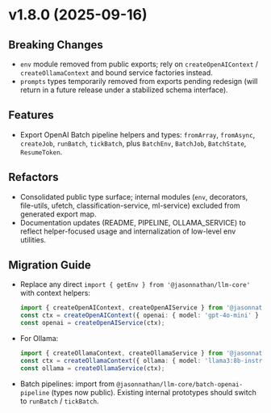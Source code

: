 # v1.8.0 (2025-09-16)

## Breaking Changes
- `env` module removed from public exports; rely on `createOpenAIContext` / `createOllamaContext` and bound service factories instead.
- `prompts` types temporarily removed from exports pending redesign (will return in a future release under a stabilized schema interface).

## Features
- Export OpenAI Batch pipeline helpers and types: `fromArray`, `fromAsync`, `createJob`, `runBatch`, `tickBatch`, plus `BatchEnv`, `BatchJob`, `BatchState`, `ResumeToken`.

## Refactors
- Consolidated public type surface; internal modules (`env`, decorators, file-utils, ufetch, classification-service, ml-service) excluded from generated export map.
- Documentation updates (README, PIPELINE, OLLAMA_SERVICE) to reflect helper-focused usage and internalization of low-level env utilities.

## Migration Guide
- Replace any direct `import { getEnv } from '@jasonnathan/llm-core'` with context helpers:
  ```ts
  import { createOpenAIContext, createOpenAIService } from '@jasonnathan/llm-core';
  const ctx = createOpenAIContext({ openai: { model: 'gpt-4o-mini' } });
  const openai = createOpenAIService(ctx);
  ```
- For Ollama:
  ```ts
  import { createOllamaContext, createOllamaService } from '@jasonnathan/llm-core';
  const ctx = createOllamaContext({ ollama: { model: 'llama3:8b-instruct-q8_0' } });
  const ollama = createOllamaService(ctx);
  ```
- Batch pipelines: import from `@jasonnathan/llm-core/batch-openai-pipeline` (types now public). Existing internal prototypes should switch to `runBatch` / `tickBatch`.

